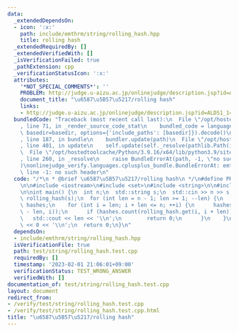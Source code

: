 ```yaml
---
data:
  _extendedDependsOn:
  - icon: ':x:'
    path: include/emthrm/string/rolling_hash.hpp
    title: rolling hash
  _extendedRequiredBy: []
  _extendedVerifiedWith: []
  _isVerificationFailed: true
  _pathExtension: cpp
  _verificationStatusIcon: ':x:'
  attributes:
    '*NOT_SPECIAL_COMMENTS*': ''
    PROBLEM: http://judge.u-aizu.ac.jp/onlinejudge/description.jsp?id=ALDS1_14_B
    document_title: "\u6587\u5B57\u5217/rolling hash"
    links:
    - http://judge.u-aizu.ac.jp/onlinejudge/description.jsp?id=ALDS1_14_B
  bundledCode: "Traceback (most recent call last):\n  File \"/opt/hostedtoolcache/Python/3.9.16/x64/lib/python3.9/site-packages/onlinejudge_verify/documentation/build.py\"\
    , line 71, in _render_source_code_stat\n    bundled_code = language.bundle(stat.path,\
    \ basedir=basedir, options={'include_paths': [basedir]}).decode()\n  File \"/opt/hostedtoolcache/Python/3.9.16/x64/lib/python3.9/site-packages/onlinejudge_verify/languages/cplusplus.py\"\
    , line 187, in bundle\n    bundler.update(path)\n  File \"/opt/hostedtoolcache/Python/3.9.16/x64/lib/python3.9/site-packages/onlinejudge_verify/languages/cplusplus_bundle.py\"\
    , line 401, in update\n    self.update(self._resolve(pathlib.Path(included), included_from=path))\n\
    \  File \"/opt/hostedtoolcache/Python/3.9.16/x64/lib/python3.9/site-packages/onlinejudge_verify/languages/cplusplus_bundle.py\"\
    , line 260, in _resolve\n    raise BundleErrorAt(path, -1, \"no such header\"\
    )\nonlinejudge_verify.languages.cplusplus_bundle.BundleErrorAt: emthrm/string/rolling_hash.hpp:\
    \ line -1: no such header\n"
  code: "/*\n * @brief \u6587\u5B57\u5217/rolling hash\n */\n#define PROBLEM \"http://judge.u-aizu.ac.jp/onlinejudge/description.jsp?id=ALDS1_14_B\"\
    \n\n#include <iostream>\n#include <set>\n#include <string>\n\n#include \"emthrm/string/rolling_hash.hpp\"\
    \n\nint main() {\n  int n;\n  std::string s;\n  std::cin >> n >> s;\n  emthrm::RollingHash<>\
    \ rolling_hash(s);\n  for (int len = n - 1; len >= 1; --len) {\n    std::set<std::int64_t>\
    \ hashes;\n    for (int i = len; i + len <= n; ++i) {\n      hashes.emplace(rolling_hash.get(i\
    \ - len, i));\n      if (hashes.count(rolling_hash.get(i, i + len))) {\n     \
    \   std::cout << len << '\\n';\n        return 0;\n      }\n    }\n  }\n  std::cout\
    \ << 0 << '\\n';\n  return 0;\n}\n"
  dependsOn:
  - include/emthrm/string/rolling_hash.hpp
  isVerificationFile: true
  path: test/string/rolling_hash.test.cpp
  requiredBy: []
  timestamp: '2023-02-01 21:06:01+09:00'
  verificationStatus: TEST_WRONG_ANSWER
  verifiedWith: []
documentation_of: test/string/rolling_hash.test.cpp
layout: document
redirect_from:
- /verify/test/string/rolling_hash.test.cpp
- /verify/test/string/rolling_hash.test.cpp.html
title: "\u6587\u5B57\u5217/rolling hash"
---
```


